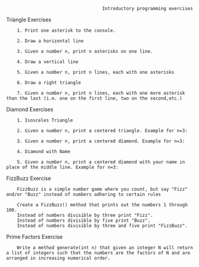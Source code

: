                                         Introductory programming exercises
                                        
Triangle Exercises

        1. Print one asterisk to the console.
        
        2. Draw a horizontal line
        
        3. Given a number n, print n asterisks on one line.
        
        4. Draw a vertical line
        
        5. Given a number n, print n lines, each with one asterisks
        
        6. Draw a right triangle
        
        7. Given a number n, print n lines, each with one more asterisk than the last (i.e. one on the first line, two on the second,etc.) 

Diamond Exercises

        1. Isosceles Triangle
        
        2. Given a number n, print a centered triangle. Example for n=3:
        
        3. Given a number n, print a centered diamond. Example for n=3:
        
        4. Diamond with Name
        
        5. Given a number n, print a centered diamond with your name in place of the middle line. Example for n=3:
  
FizzBuzz Exercise
  
        FizzBuzz is a simple number game where you count, but say "Fizz" and/or "Buzz" instead of numbers adhering to certain rules
        
        Create a FizzBuzz() method that prints out the numbers 1 through 100.
        Instead of numbers divisible by three print "Fizz".
        Instead of numbers divisible by five print "Buzz".
        Instead of numbers divisible by three and five print "FizzBuzz".

Prime Factors Exercise

        Write a method generate(int n) that given an integer N will return a list of integers such that the numbers are the factors of N and are arranged in increasing numerical order.
